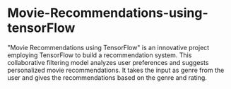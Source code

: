 # Movie-Recommendations-using-tensorFlow

"Movie Recommendations using TensorFlow" is an innovative project employing TensorFlow to build a recommendation system.
This collaborative filtering model analyzes user preferences and suggests personalized movie recommendations. 
It takes the input as genre from the user and gives the recommendations based on the genre and rating.
